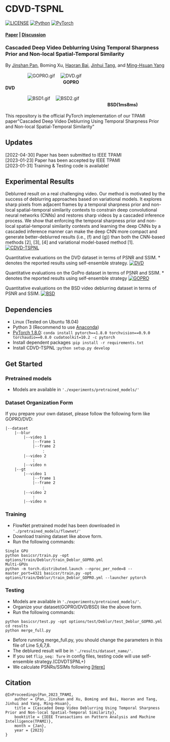 # CDVD-TSPNL

[![LICENSE](https://img.shields.io/badge/license-MIT-green)](https://github.com/xuboming8/CDVD-TSPNL/blob/main/LICENSE)
[![Python](https://img.shields.io/badge/python-3.7-blue.svg)](https://www.python.org/)
[![PyTorch](https://img.shields.io/badge/pytorch-1.8.0-%237732a8)](https://pytorch.org/)

#### [Paper](https://ieeexplore.ieee.org/document/10039490) | [Discussion](https://github.com/xuboming8/CDVD-TSPNL/issues)

### Cascaded Deep Video Deblurring Using Temporal Sharpness Prior and Non-local Spatial-Temporal Similarity
By [Jinshan Pan](https://jspan.github.io/), Boming Xu, [Haoran Bai](https://csbhr.github.io/), [Jinhui Tang](https://scholar.google.com/citations?user=ByBLlEwAAAAJ&hl=zh-CN), and [Ming-Hsuan Yang](https://scholar.google.com/citations?user=p9-ohHsAAAAJ&hl=en)

　　　　　![GOPRO.gif]([https://img1.imgtp.com/2023/08/19/Tn2lNJ80.gif](https://github.com/xuboming8/CDVD-TSPNL/blob/main/GOPRO.gif))　
![DVD.gif](https://img1.imgtp.com/2023/08/19/E0MUIYQ6.gif)
<br />　　　　　　　　　　　　　**GOPRO**　　　　　　　　　　　　　　　　　　　**DVD**


　　　　　![BSD1.gif](https://img1.imgtp.com/2023/08/19/lC9Z8kLs.gif)　
![BSD2.gif](https://img1.imgtp.com/2023/08/19/ehRAU2IC.gif)
<br />　　　　　　　　　　　　　　　　　　　　　　　**BSD(1ms8ms)**
<br /><br />This repository is the official PyTorch implementation of our TPAMI paper"Cascaded Deep Video Deblurring Using Temporal Sharpness Prior and Non-local Spatial-Temporal Similarity"

## Updates
[2022-04-30] Paper has been submitted to IEEE TPAMI\
[2023-01-23] Paper has been accepted by IEEE TPAMI\
[2023-01-31] Training & Testing code is available!

## Experimental Results
Deblurred result on a real challenging video. Our method is motivated by the success of deblurring
approaches based on variational models. It explores sharp pixels from adjacent frames by a temporal sharpness
prior and non-local spatial-temporal similarity contexts to constrain deep convolutional neural networks (CNNs)
and restores sharp videos by a cascaded inference process. We show that enforcing the temporal sharpness
prior and non-local spatial-temporal similarity contexts and learning the deep CNNs by a cascaded inference
manner can make the deep CNN more compact and generate better-deblurred results (i.e., (f) and (g)) than both
the CNN-based methods [2], [3], [4] and variational model-based method [1].
[![CDVD-TSPNL](https://s1.ax1x.com/2023/01/26/pSNRWHH.png)](https://imgse.com/i/pSNRWHH)


Quantitative evaluations on the DVD dataset in terms of PSNR and SSIM. * denotes the reported results using self-ensemble strategy.
[![DVD](https://s1.ax1x.com/2023/01/26/pSN2pon.png)](https://imgse.com/i/pSN2pon)

Quantitative evaluations on the GoPro dataset in terms of PSNR and SSIM. * denotes the reported results using self-ensemble strategy
[![GOPRO](https://s1.ax1x.com/2023/01/26/pSN2FzT.png)](https://imgse.com/i/pSN2FzT)

Quantitative evaluations on the BSD video deblurring dataset in terms of PSNR and SSIM.
[![BSD](https://s1.ax1x.com/2023/01/26/pSN2AQU.png)](https://imgse.com/i/pSN2AQU)

## Dependencies
- Linux (Tested on Ubuntu 18.04)
- Python 3 (Recommend to use [Anaconda](https://www.anaconda.com/download/#linux))
- [PyTorch 1.8.0](https://pytorch.org/): `conda install pytorch==1.8.0 torchvision==0.9.0 torchaudio==0.8.0 cudatoolkit=10.2 -c pytorch`
- Install dependent packages :`pip install -r requirements.txt`
- Install CDVD-TSPNL :`python setup.py develop`

## Get Started

### Pretrained models
- Models are available in  `'./experiments/pretrained_models/'`

### Dataset Organization Form
If you prepare your own dataset, please follow the following form like GOPRO/DVD:
```
|--dataset  
    |--blur  
        |--video 1
            |--frame 1
            |--frame 2
                ：  
        |--video 2
            :
        |--video n
    |--gt
        |--video 1
            |--frame 1
            |--frame 2
                ：  
        |--video 2
        	:
        |--video n
```

### Training
- FlowNet pretrained model has been downloaded in `'./pretrained_models/flownet/'`
- Download training dataset like above form.
- Run the following commands:
```
Single GPU
python basicsr/train.py -opt options/train/Deblur/train_Deblur_GOPRO.yml
Multi-GPUs
python -m torch.distributed.launch --nproc_per_node=8 --master_port=4321 basicsr/train.py -opt options/train/Deblur/train_Deblur_GOPRO.yml --launcher pytorch
```

### Testing
- Models are available in  `'./experiments/pretrained_models/'`.
- Organize your dataset(GOPRO/DVD/BSD) like the above form.
- Run the following commands:
```
python basicsr/test.py -opt options/test/Deblur/test_Deblur_GOPRO.yml
cd results
python merge_full.py
```
- Before running merge_full.py, you should change the parameters in this file of Line 5,6,7,8.
- The deblured result will be in `'./results/dataset_name/'`.
- If you set `flip_seq: Ture` in config files, testing code will use self-ensemble strategy.(CDVDTSPNL+)
- We calculate PSNRs/SSIMs following [[Here]](https://github.com/csbhr/OpenUtility#chapter-calculating-metrics)

## Citation
```
@InProceedings{Pan_2023_TPAMI,
    author = {Pan, Jinshan and Xu, Boming and Bai, Haoran and Tang, Jinhui and Yang, Ming-Hsuan},
    title = {Cascaded Deep Video Deblurring Using Temporal Sharpness Prior and Non-local Spatial-Temporal Similarity},
    booktitle = {IEEE Transactions on Pattern Analysis and Machine Intelligence(TPAMI)},
    month = {Jan},
    year = {2023}
}
```
